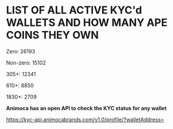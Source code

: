 # LIST OF ALL ACTIVE KYC'd WALLETS AND HOW MANY APE COINS THEY OWN

Zero: 26193

Non-zero: 15102

305+: 12341

610+: 8850

1830+: 2709

**Animoca has an open API to check the KYC status for any wallet**

https://kyc-api.animocabrands.com/v1.0/profile/?walletAddress=